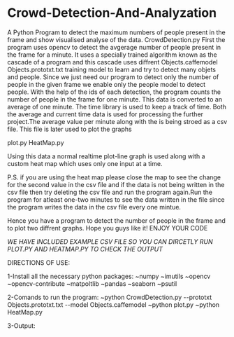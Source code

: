 # Crowd-Detection-And-Analyzation
A Python Program to detect the maximum numbers of people present in the frame and show visualised analyse of the data.
CrowdDetection.py First the program uses opencv to detect the avgerage number of people present in the frame for a minute. It uses a specially trained algorithm known as the cascade of a program and this cascade uses diffrent Objects.caffemodel Objects.prototxt.txt training model to learn and try to detect many objets and people. Since we just need our program to detect only the number of people in the given frame we enable only the people model to detect people. With the help of the ids of each detection, the program counts the number of people in the frame for one minute. This data is converted to an average of one minute. The time library is used to keep a track of time. Both the average and current time data is used for processing the further project.The average value per minute along with the is being stroed as a csv file. This file is later used to plot the graphs

plot.py HeatMap.py

Using this data a normal realtime plot-line graph is used along with a custom heat map which uses only one input at a time.

P.S. if you are using the heat map please close the map to see the change for the second value in the csv file and if the data is not being written in the csv file then try deleting the csv file and run the program again.Run the program for atleast one-two minutes to see the data written in the file since the program writes the data in the csv file every one mintue.

Hence you have a program to detect the number of people in the frame and to plot two diffrent graphs. Hope you guys like it! ENJOY YOUR CODE


*WE HAVE INCLUDED EXAMPLE CSV FILE SO YOU CAN DIRCETLY RUN PLOT.PY AND HEATMAP.PY TO CHECK THE OUTPUT*



DIRECTIONS OF USE:

1-Install all the necessary python packages:
  ~numpy
  ~imutils
  ~opencv
  ~opencv-contribute
  ~matpoltlib
  ~pandas
  ~seaborn
  ~psutil
  
 2-Comands to run the program:
  ~python CrowdDetection.py --prototxt Objects.prototxt.txt --model Objects.caffemodel
  ~python plot.py
  ~python HeatMap.py
 
 3-Output:
